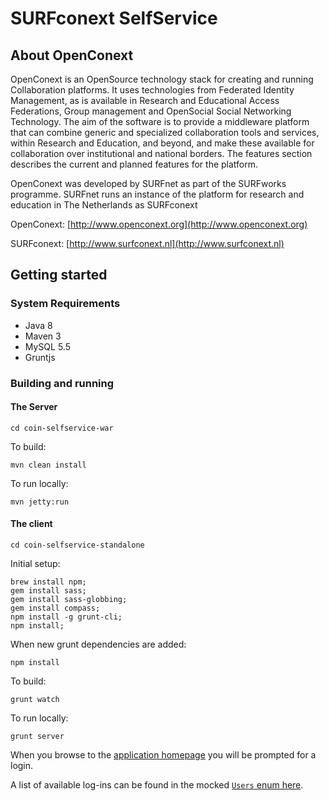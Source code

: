 # SURFconext SelfService

## About OpenConext

OpenConext is an OpenSource technology stack for creating and running Collaboration platforms. It uses technologies from Federated Identity Management, as is available in Research and Educational Access Federations, Group management and OpenSocial Social Networking Technology. The aim of the software is to provide a middleware platform that can combine generic and specialized collaboration tools and services, within Research and Education, and beyond, and make these available for collaboration over institutional and national borders. The features section describes the current and planned features for the platform.

OpenConext was developed by SURFnet as part of the SURFworks programme. SURFnet runs an instance of the platform for research and education in The Netherlands as SURFconext


OpenConext: [http://www.openconext.org](http://www.openconext.org)

SURFconext: [http://www.surfconext.nl](http://www.surfconext.nl)


## Getting started

### System Requirements

- Java 8
- Maven 3
- MySQL 5.5
- Gruntjs

### Building and running

#### The Server

    cd coin-selfservice-war

To build:

    mvn clean install

To run locally:

    mvn jetty:run

#### The client

    cd coin-selfservice-standalone

Initial setup:

    brew install npm;
    gem install sass;
    gem install sass-globbing;
    gem install compass;
    npm install -g grunt-cli;
    npm install;

When new grunt dependencies are added:

    npm install

To build:

    grunt watch

To run locally:

    grunt server

When you browse to the [application homepage](http://localhost:8001/) you will be prompted for a login.

A list of available log-ins can be found in the mocked [`Users` enum here](coin-selfservice-war/src/main/java/nl/surfnet/coin/selfservice/util/OpenConextOAuthClientMock.java).
